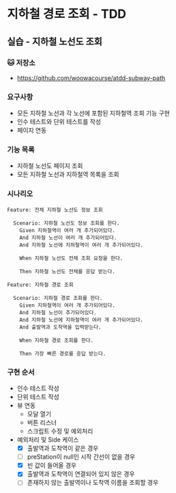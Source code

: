 # 지하철 경로 조회 - TDD

## 실습 - 지하철 노선도 조회

### 🐱 저장소
 - https://github.com/woowacourse/atdd-subway-path
 
### 요구사항
 - 모든 지하철 노선과 각 노선에 포함된 지하철역 조회 기능 구현
 - 인수 테스트와 단위 테스트를 작성
 - 페이지 연동 
 
### 기능 목록
 - 지하철 노선도 페이지 조회
 - 모든 지하철 노선과 지하철역 목록을 조회

### 시나리오

```
Feature: 전체 지하철 노선도 정보 조회

  Scenario: 지하철 노선도 정보 조회를 한다.
    Given 지하철역이 여러 개 추가되어있다.
    And 지하철 노선이 여러 개 추가되어있다.
    And 지하철 노선에 지하철역이 여러 개 추가되어있다.
    
    When 지하철 노선도 전체 조회 요청을 한다.
    
    Then 지하철 노선도 전체를 응답 받는다.
```

```
Feature: 지하철 경로 조회

  Scenario: 지하철 경로 조회를 한다.
    Given 지하철역이 여러 개 추가되어있다.
    And 지하철 노선이 추가되어있다.
    And 지하철 노선에 지하철역이 여러 개 추가되어있다.
    And 출발역과 도착역을 입력받는다.
    
    When 지하철 경로 조회를 한다.

    Then 가장 빠른 경로를 응답 받는다.
```

### 구현 순서

 - 인수 테스트 작성
 - 단위 테스트 작성
 - 뷰 연동
    - 모달 열기
    - 버튼 리스너
    - 스크립트 수정 및 예외처리
 - 예외처리 및 Side 케이스
    - [x] 출발역과 도착역이 같은 경우
    - [ ] preStation이 null인 시작 간선이 없을 경우
    - [x] 빈 값이 들어올 경우
    - [x] 출발역과 도착역이 연결되어 있지 않은 경우
    - [ ] 존재하지 않는 출발역이나 도착역 이름을 조회할 경우